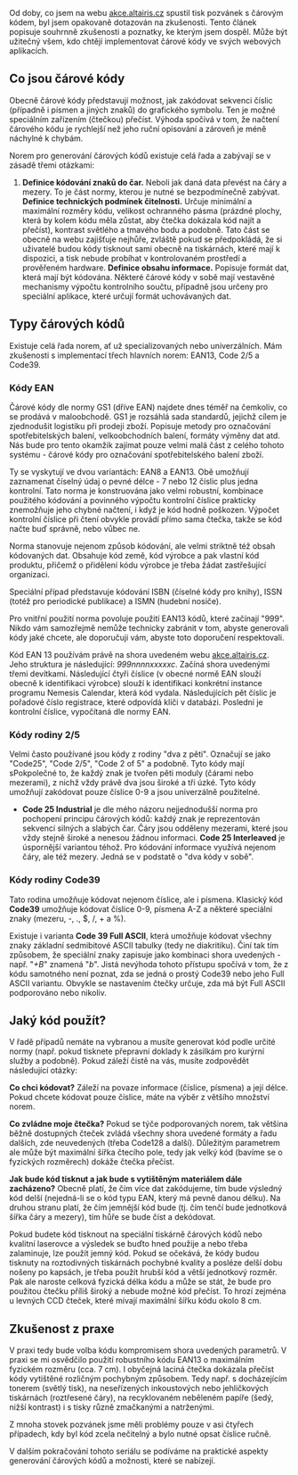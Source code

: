 <!-- dcterms:identifier = aspnetcz#162 -->
<!-- dcterms:title = Čárové kódy na webu: Základy -->
<!-- dcterms:abstract = Od doby, co jsem na webu akce.altairis.cz spustil tisk pozvánek s čárovým kódem, byl jsem opakovaně dotazován na zkušenosti. Tento článek popisuje souhrnně zkušenosti a poznatky, ke kterým jsem dospěl. Může být užitečný všem, kdo chtějí implementovat čárové kódy ve svých webových aplikacích. -->
<!-- np9:categoryId = 1 -->
<!-- x4w:category = IT -->
<!-- np9:authorId = 1 -->
<!-- np9:authorEmail = michal.valasek@altairis.cz -->
<!-- dcterms:creator = Michal Altair Valášek -->
<!-- np9:serialId = 3 -->
<!-- x4w:serial = Čárové kódy na webu -->
<!-- dcterms:created = 2007-08-14T22:05:36.997+02:00 -->
<!-- dcterms:dateAccepted = 2007-08-14T22:05:36.997+02:00 -->

Od doby, co jsem na webu [akce.altairis.cz](http://akce.altairis.cz/) spustil tisk pozvánek s čárovým kódem, byl jsem opakovaně dotazován na zkušenosti. Tento článek popisuje souhrnně zkušenosti a poznatky, ke kterým jsem dospěl. Může být užitečný všem, kdo chtějí implementovat čárové kódy ve svých webových aplikacích.

## Co jsou čárové kódy

Obecně čárové kódy představují možnost, jak zakódovat sekvenci číslic (případně i písmen a jiných znaků) do grafického symbolu. Ten je možné speciálním zařízením (čtečkou) přečíst. Výhoda spočívá v tom, že načtení čárového kódu je rychlejší než jeho ruční opisování a zároveň je méně náchylné k chybám.

Norem pro generování čárových kódů existuje celá řada a zabývají se v zásadě třemi otázkami:

1.  **Definice kódování znaků do čar.** Neboli jak daná data převést na čáry a mezery. To je část normy, kterou je nutné se bezpodmínečně zabývat.  **Definice technických podmínek čitelnosti.** Určuje minimální a maximální rozměry kódu, velikost ochranného pásma (prázdné plochy, která by kolem kódu měla zůstat, aby čtečka dokázala kód najít a přečíst), kontrast světlého a tmavého bodu a podobně. Tato část se obecně na webu zajišťuje nejhůře, zvláště pokud se předpokládá, že si uživatelé budou kódy tisknout sami obecně na tiskárnách, které mají k dispozici, a tisk nebude probíhat v kontrolovaném prostředí a prověřeném hardware.  **Definice obsahu informace.** Popisuje formát dat, která mají být kódována. Některé čárové kódy v sobě mají vestavěné mechanismy výpočtu kontrolního součtu, případně jsou určeny pro speciální aplikace, které určují formát uchovávaných dat. 

## Typy čárových kódů

Existuje celá řada norem, ať už specializovaných nebo univerzálních. Mám zkušenosti s implementací třech hlavních norem: EAN13, Code 2/5 a Code39.

### Kódy EAN

Čárové kódy dle normy GS1 (dříve EAN) najdete dnes téměř na čemkoliv, co se prodává v maloobchodě. GS1 je rozsáhlá sada standardů, jejichž cílem je zjednodušit logistiku při prodeji zboží. Popisuje metody pro označování spotřebitelských balení, velkoobchodních balení, formáty výměny dat atd. Nás bude pro tento okamžik zajímat pouze velmi malá část z celého tohoto systému - čárové kódy pro označování spotřebitelského balení zboží.

Ty se vyskytují ve dvou variantách: EAN8 a EAN13. Obě umožňují zaznamenat číselný údaj o pevné délce - 7 nebo 12 číslic plus jedna kontrolní. Tato norma je konstruována jako velmi robustní, kombinace použitého kódování a povinného výpočtu kontrolní číslice prakticky znemožňuje jeho chybné načtení, i když je kód hodně poškozen. Výpočet kontrolní číslice při čtení obvykle provádí přímo sama čtečka, takže se kód načte buď správně, nebo vůbec ne.

Norma stanovuje nejenom způsob kódování, ale velmi striktně též obsah kódovaných dat. Obsahuje kód země, kód výrobce a pak vlastní kód produktu, přičemž o přidělení kódu výrobce je třeba žádat zastřešující organizaci. 

Speciální případ představuje kódování ISBN (číselné kódy pro knihy), ISSN (totéž pro periodické publikace) a ISMN (hudební nosiče).

Pro vnitřní použití norma povoluje použití EAN13 kódů, které začínají "999". Nikdo vám samozřejmě nemůže technicky zabránit v tom, abyste generovali kódy jaké chcete, ale doporučuji vám, abyste toto doporučení respektovali.

Kód EAN 13 používám právě na shora uvedeném webu [akce.altairis.cz](http://akce.altairis.cz/). Jeho struktura je následující: *999nnnnxxxxxc*. Začíná shora uvedenými třemi devítkami. Následující čtyři číslice (v obecné normě EAN slouží obecně k identifikaci výrobce) slouží k identifikaci konkrétní instance programu Nemesis Calendar, která kód vydala. Následujících pět číslic je pořadové číslo registrace, které odpovídá klíči v databázi. Poslední je kontrolní číslice, vypočítaná dle normy EAN.

### Kódy rodiny 2/5

Velmi často používané jsou kódy z rodiny "dva z pěti". Označují se jako "Code25", "Code 2/5", "Code 2 of 5" a podobně. Tyto kódy mají sPokpolečné to, že každý znak je tvořen pěti moduly (čárami nebo mezerami), z nichž vždy právě dva jsou široké a tři úzké. Tyto kódy umožňují zakódovat pouze číslice 0-9 a jsou univerzálně použitelné.

*   **Code 25 Industrial** je dle mého názoru nejjednodušší norma pro pochopení principu čárových kódů: každý znak je reprezentován sekvencí silných a slabých čar. Čáry jsou odděleny mezerami, které jsou vždy stejně široké a nenesou žádnou informaci.  **Code 25 Interleaved** je úspornější variantou téhož. Pro kódování informace využívá nejenom čáry, ale též mezery. Jedná se v podstatě o "dva kódy v sobě". 

### Kódy rodiny Code39

Tato rodina umožňuje kódovat nejenom číslice, ale i písmena. Klasický kód **Code39** umožňuje kódovat číslice 0-9, písmena A-Z a některé speciální znaky (mezeru, -, ., $, /, + a %). 

Existuje i varianta **Code 39 Full ASCII**, která umožňuje kódovat všechny znaky základní sedmibitové ASCII tabulky (tedy ne diakritiku). Činí tak tím způsobem, že speciální znaky zapisuje jako kombinaci shora uvedených - např. "*+B*" znamená "*b*". Jistá nevýhoda tohoto přístupu spočívá v tom, že z kódu samotného není poznat, zda se jedná o prostý Code39 nebo jeho Full ASCII variantu. Obvykle se nastavením čtečky určuje, zda má být Full ASCII podporováno nebo nikoliv.

## Jaký kód použít?

V řadě případů nemáte na vybranou a musíte generovat kód podle určité normy (např. pokud tisknete přepravní doklady k zásilkám pro kurýrní služby a podobně). Pokud záleží čistě na vás, musíte zodpovědět následující otázky:

**Co chci kódovat?** Záleží na povaze informace (číslice, písmena) a její délce. Pokud chcete kódovat pouze číslice, máte na výběr z většího množství norem.

**Co zvládne moje čtečka?** Pokud se týče podporovaných norem, tak většina běžně dostupných čteček zvládá všechny shora uvedené formáty a řadu dalších, zde neuvedených (třeba Code128 a další). Důležitým parametrem ale může být maximální šířka čtecího pole, tedy jak velký kód (bavíme se o fyzických rozměrech) dokáže čtečka přečíst.

**Jak bude kód tisknut a jak bude s vytištěným materiálem dále zacházeno?** Obecně platí, že čím více dat zakódujeme, tím bude výsledný kód delší (nejedná-li se o kód typu EAN, který má pevně danou délku). Na druhou stranu platí, že čím jemnější kód bude (tj. čím tenčí bude jednotková šířka čáry a mezery), tím hůře se bude číst a dekódovat.

Pokud budete kód tisknout na speciální tiskárně čárových kódů nebo kvalitní laserovce a výsledek se buďto hned použije a nebo třeba zalaminuje, lze použít jemný kód. Pokud se očekává, že kódy budou tisknuty na roztodivných tiskárnách pochybné kvality a posléze delší dobu nošeny po kapsách, je třeba použít hrubší kód a větší jednotkový rozměr. Pak ale naroste celková fyzická délka kódu a může se stát, že bude pro použitou čtečku příliš široký a nebude možné kód přečíst. To hrozí zejména u levných CCD čteček, které mívají maximální šířku kódu okolo 8 cm.

## Zkušenost z praxe

V praxi tedy bude volba kódu kompromisem shora uvedených parametrů. V praxi se mi osvědčilo použití robustního kódu EAN13 o maximálním fyzickém rozměru (cca. 7 cm). I obyčejná laciná čtečka dokázala přečíst kódy vytištěné rozličným pochybným způsobem. Tedy např. s docházejícím tonerem (světlý tisk), na neseřízených inkoustových nebo jehličkových tiskárnách (roztřesené čáry), na recyklovaném neběleném papíře (šedý, nižší kontrast) i s tisky různě zmačkanými a natrženými.

Z mnoha stovek pozvánek jsme měli problémy pouze v asi čtyřech případech, kdy byl kód zcela nečitelný a bylo nutné opsat číslice ručně.

V dalším pokračování tohoto seriálu se podíváme na praktické aspekty generování čárových kódů a možnosti, které se nabízejí.